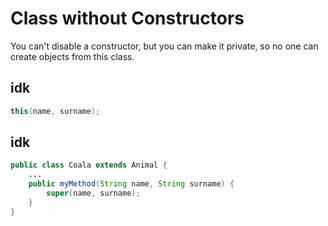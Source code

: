 # Class without Constructors
You can't disable a constructor, but you can make it private, so no one can create objects from this class.




## idk
```java
this(name, surname);
```


## idk
```java
public class Coala extends Animal {
    ...
    public myMethod(String name, String surname) {
        super(name, surname);
    }
}
```